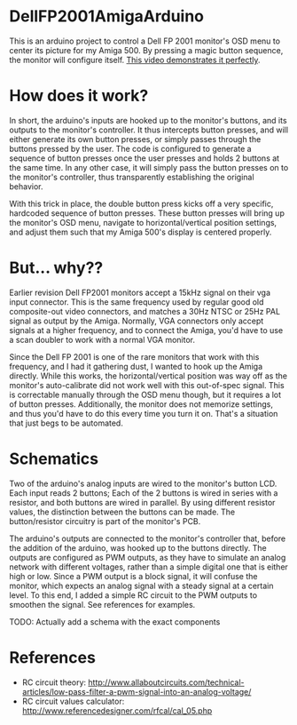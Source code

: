 # DellFP2001AmigaArduino
This is an arduino project to control a Dell FP 2001 monitor's OSD menu to center its picture for my Amiga 500. By pressing a magic button sequence, the monitor will configure itself. [This video demonstrates it perfectly](https://www.youtube.com/watch?v=gw1YQZlBUE4).

# How does it work?

In short, the arduino's inputs are hooked up to the monitor's buttons, and its outputs to the monitor's controller. It thus intercepts button presses, and will either generate its own button presses, or simply passes through the buttons pressed by the user. The code is configured to generate a sequence of button presses once the user presses and holds 2 buttons at the same time. In any other case, it will simply pass the button presses on to the monitor's controller, thus transparently establishing the original behavior.

With this trick in place, the double button press kicks off a very specific, hardcoded sequence of button presses. These button presses will bring up the monitor's OSD menu, navigate to horizontal/vertical position settings, and adjust them such that my Amiga 500's display is centered properly.

# But... why??

Earlier revision Dell FP2001 monitors accept a 15kHz signal on their vga input connector. This is the same frequency used by regular good old composite-out video connectors, and matches a 30Hz NTSC or 25Hz PAL signal as output by the Amiga. Normally, VGA connectors only accept signals at a higher frequency, and to connect the Amiga, you'd have to use a scan doubler to work with a normal VGA monitor. 

Since the Dell FP 2001 is one of the rare monitors that work with this frequency, and I had it gathering dust, I wanted to hook up the Amiga directly. While this works, the horizontal/vertical position was way off as the monitor's auto-calibrate did not work well with this out-of-spec signal. This is correctable manually through the OSD menu though, but it requires a lot of button presses. Additionally, the monitor does not memorize settings, and thus you'd have to do this every time you turn it on. That's a situation that just begs to be automated.

# Schematics

Two of the arduino's analog inputs are wired to the monitor's button LCD. Each input reads 2 buttons; Each of the 2 buttons is wired in series with a resistor, and both buttons are wired in parallel. By using different resistor values, the distinction between the buttons can be made. The button/resistor circuitry is part of the monitor's PCB.

The arduino's outputs are connected to the monitor's controller that,  before the addition of the arduino, was hooked up to the buttons directly. The outputs are configured as PWM outputs, as they have to simulate an analog network with different voltages, rather than a simple digital one that is either high or low. Since a PWM output is a block signal, it will confuse the monitor, which expects an analog signal with a steady signal at a certain level. To this end, I added a simple RC circuit to the PWM outputs to smoothen the signal. See references for examples.

TODO: Actually add a schema with the exact components

# References

* RC circuit theory: http://www.allaboutcircuits.com/technical-articles/low-pass-filter-a-pwm-signal-into-an-analog-voltage/
* RC circuit values calculator: http://www.referencedesigner.com/rfcal/cal_05.php
